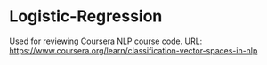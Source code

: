 # Logistic-Regression
Used for reviewing Coursera NLP course code. URL: https://www.coursera.org/learn/classification-vector-spaces-in-nlp
